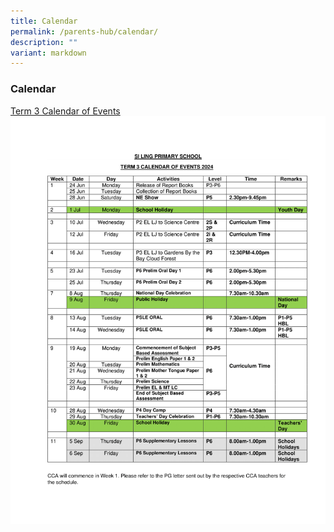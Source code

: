 ```yaml
---
title: Calendar
permalink: /parents-hub/calendar/
description: ""
variant: markdown
---
```

### Calendar
[Term 3 Calendar of Events ](/files/2024_Term_3_COE_students.pdf)
![](/images/2024_Term_3_COE_students_1.png)